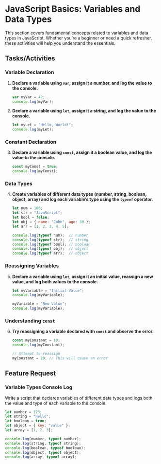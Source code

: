 # JavaScript Basics: Variables and Data Types

This section covers fundamental concepts related to variables and data types in JavaScript. Whether you’re a beginner or need a quick refresher, these activities will help you understand the essentials.

## Tasks/Activities

### Variable Declaration

1. **Declare a variable using `var`, assign it a number, and log the value to the console.**
    ```javascript
    var myVar = 42;
    console.log(myVar);
    ```

2. **Declare a variable using `let`, assign it a string, and log the value to the console.**
    ```javascript
    let myLet = "Hello, World!";
    console.log(myLet);
    ```

### Constant Declaration

3. **Declare a variable using `const`, assign it a boolean value, and log the value to the console.**
    ```javascript
    const myConst = true;
    console.log(myConst);
    ```

### Data Types

4. **Create variables of different data types (number, string, boolean, object, array) and log each variable’s type using the `typeof` operator.**
    ```javascript
    let num = 100;
    let str = "JavaScript";
    let bool = false;
    let obj = { name: "John", age: 30 };
    let arr = [1, 2, 3, 4, 5];

    console.log(typeof num);  // number
    console.log(typeof str);  // string
    console.log(typeof bool); // boolean
    console.log(typeof obj);  // object
    console.log(typeof arr);  // object
    ```

### Reassigning Variables

5. **Declare a variable using `let`, assign it an initial value, reassign a new value, and log both values to the console.**
    ```javascript
    let myVariable = "Initial Value";
    console.log(myVariable);

    myVariable = "New Value";
    console.log(myVariable);
    ```

### Understanding `const`

6. **Try reassigning a variable declared with `const` and observe the error.**
    ```javascript
    const myConstant = 10;
    console.log(myConstant);

    // Attempt to reassign
    myConstant = 20; // This will cause an error
    ```

## Feature Request

### Variable Types Console Log

Write a script that declares variables of different data types and logs both the value and type of each variable to the console.

```javascript
let number = 123;
let string = "Hello";
let boolean = true;
let object = { key: "value" };
let array = [1, 2, 3];

console.log(number, typeof number);
console.log(string, typeof string);
console.log(boolean, typeof boolean);
console.log(object, typeof object);
console.log(array, typeof array);

